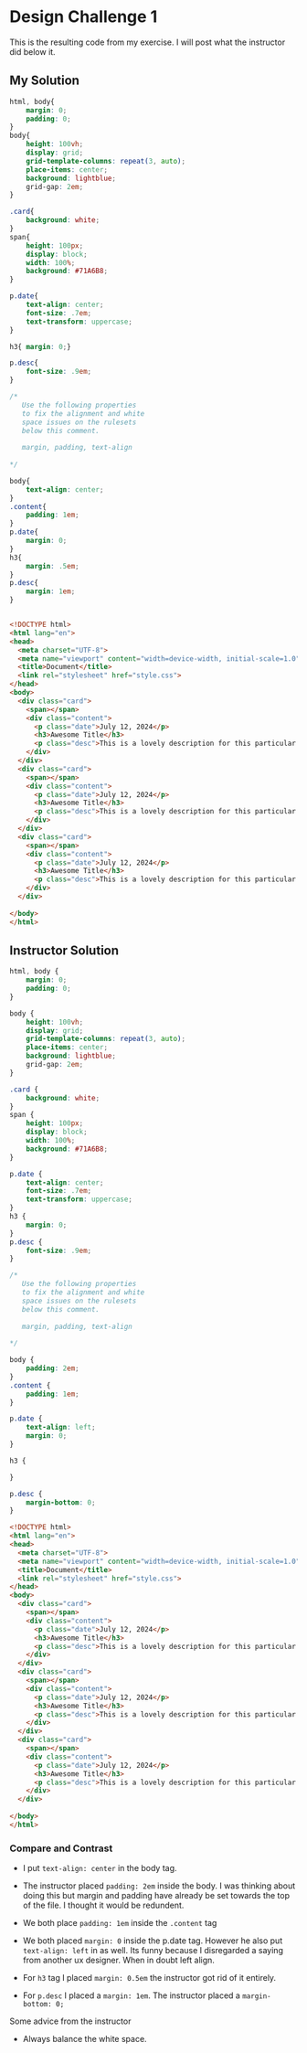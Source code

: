 # Design Challenge 1

This is the resulting code from my exercise. I will post what the instructor did below it.

## My Solution
```css
html, body{
    margin: 0;
    padding: 0;
}
body{
    height: 100vh;
    display: grid;
    grid-template-columns: repeat(3, auto);
    place-items: center;
    background: lightblue;
    grid-gap: 2em;
}

.card{
    background: white;
}
span{
    height: 100px;
    display: block;
    width: 100%;
    background: #71A6B8;
}

p.date{
    text-align: center;
    font-size: .7em;
    text-transform: uppercase;
}

h3{ margin: 0;}

p.desc{
    font-size: .9em;
}

/* 
   Use the following properties
   to fix the alignment and white
   space issues on the rulesets
   below this comment.
   
   margin, padding, text-align
   
*/

body{
    text-align: center;
}
.content{
    padding: 1em;
}
p.date{
    margin: 0;
}
h3{
    margin: .5em;
}
p.desc{
    margin: 1em;
}
```

```html

<!DOCTYPE html>
<html lang="en">
<head>
  <meta charset="UTF-8">
  <meta name="viewport" content="width=device-width, initial-scale=1.0">
  <title>Document</title>
  <link rel="stylesheet" href="style.css">
</head>
<body>
  <div class="card">
    <span></span>
    <div class="content">
      <p class="date">July 12, 2024</p>
      <h3>Awesome Title</h3>
      <p class="desc">This is a lovely description for this particular card</p>
    </div>
  </div>
  <div class="card">
    <span></span>
    <div class="content">
      <p class="date">July 12, 2024</p>
      <h3>Awesome Title</h3>
      <p class="desc">This is a lovely description for this particular card</p>
    </div>
  </div>
  <div class="card">
    <span></span>
    <div class="content">
      <p class="date">July 12, 2024</p>
      <h3>Awesome Title</h3>
      <p class="desc">This is a lovely description for this particular card</p>
    </div>
  </div>
  
</body>
</html>

```

## Instructor Solution

```css
html, body {
    margin: 0;
    padding: 0;
}

body {
    height: 100vh;
    display: grid;
    grid-template-columns: repeat(3, auto);
    place-items: center;
    background: lightblue;
    grid-gap: 2em;
}

.card {
    background: white;
}
span {
    height: 100px;
    display: block;
    width: 100%;
    background: #71A6B8;
}

p.date {
    text-align: center;
    font-size: .7em;
    text-transform: uppercase;
}
h3 {
    margin: 0;
}
p.desc {
    font-size: .9em;
}

/* 
   Use the following properties
   to fix the alignment and white
   space issues on the rulesets
   below this comment.
   
   margin, padding, text-align
   
*/

body {
    padding: 2em;
}
.content {
    padding: 1em;
}

p.date {
    text-align: left;
    margin: 0;
}

h3 {

}

p.desc {
    margin-bottom: 0;
}

```

```html
<!DOCTYPE html>
<html lang="en">
<head>
  <meta charset="UTF-8">
  <meta name="viewport" content="width=device-width, initial-scale=1.0">
  <title>Document</title>
  <link rel="stylesheet" href="style.css">
</head>
<body>
  <div class="card">
    <span></span>
    <div class="content">
      <p class="date">July 12, 2024</p>
      <h3>Awesome Title</h3>
      <p class="desc">This is a lovely description for this particular card</p>
    </div>
  </div>
  <div class="card">
    <span></span>
    <div class="content">
      <p class="date">July 12, 2024</p>
      <h3>Awesome Title</h3>
      <p class="desc">This is a lovely description for this particular card</p>
    </div>
  </div>
  <div class="card">
    <span></span>
    <div class="content">
      <p class="date">July 12, 2024</p>
      <h3>Awesome Title</h3>
      <p class="desc">This is a lovely description for this particular card</p>
    </div>
  </div>
  
</body>
</html>

```

### Compare and Contrast

- I put `text-align: center` in the body tag.
- The instructor placed `padding: 2em` inside the body. I was thinking about doing this but margin and padding have already be set towards the top of the file. I thought it would be redundent. 

- We both place `padding: 1em` inside the `.content` tag

- We both placed `margin: 0` inside the p.date tag. However he also put `text-align: left` in as well. Its funny because I disregarded a saying from another ux designer. When in doubt left align. 

- For `h3` tag I placed `margin: 0.5em` the instructor got rid of it entirely. 

- For `p.desc` I placed a `margin: 1em`. The instructor placed a `margin-bottom: 0;`


Some advice from the instructor
- Always balance the white space.